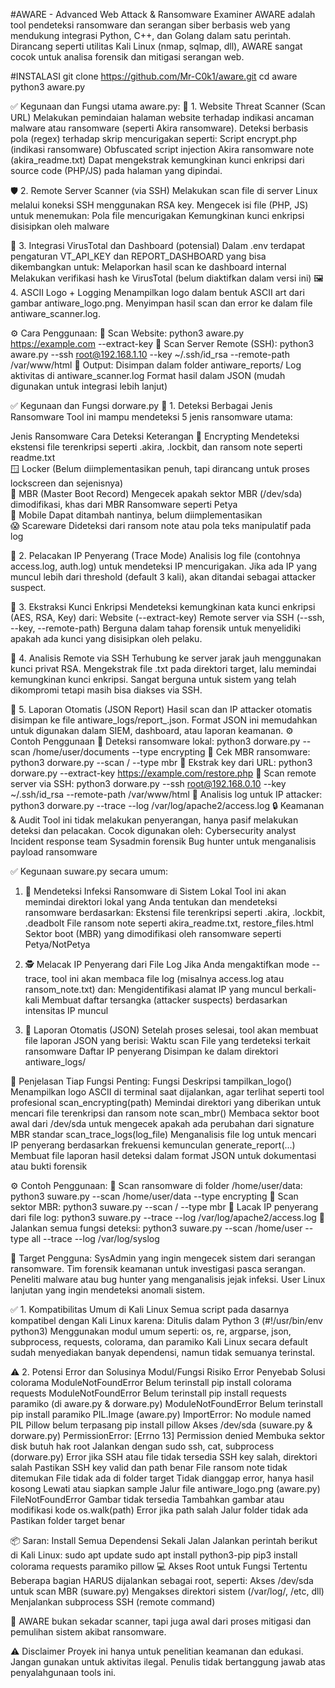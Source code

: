 #AWARE - Advanced Web Attack & Ransomware Examiner
AWARE adalah tool pendeteksi ransomware dan serangan siber berbasis web yang mendukung integrasi Python, C++, dan Golang dalam satu perintah. Dirancang seperti utilitas Kali Linux (nmap, sqlmap, dll), AWARE sangat cocok untuk analisa forensik dan mitigasi serangan web.

#INSTALASI 
git clone https://github.com/Mr-C0k1/aware.git
cd aware
python3 aware.py 

✅ Kegunaan dan Fungsi utama aware.py:
🔎 1. Website Threat Scanner (Scan URL)
Melakukan pemindaian halaman website terhadap indikasi ancaman malware atau ransomware (seperti Akira ransomware).
Deteksi berbasis pola (regex) terhadap skrip mencurigakan seperti:
Script encrypt.php (indikasi ransomware)
Obfuscated script injection
Akira ransomware note (akira_readme.txt)
Dapat mengekstrak kemungkinan kunci enkripsi dari source code (PHP/JS) pada halaman yang dipindai.

🛡️ 2. Remote Server Scanner (via SSH)
Melakukan scan file di server Linux melalui koneksi SSH menggunakan RSA key.
Mengecek isi file (PHP, JS) untuk menemukan:
Pola file mencurigakan
Kemungkinan kunci enkripsi disisipkan oleh malware

🧪 3. Integrasi VirusTotal dan Dashboard (potensial)
Dalam .env terdapat pengaturan VT_API_KEY dan REPORT_DASHBOARD yang bisa dikembangkan untuk:
Melaporkan hasil scan ke dashboard internal
Melakukan verifikasi hash ke VirusTotal (belum diaktifkan dalam versi ini)
🖼️ 4. ASCII Logo + Logging
Menampilkan logo dalam bentuk ASCII art dari gambar antiware_logo.png.
Menyimpan hasil scan dan error ke dalam file antiware_scanner.log.

⚙️ Cara Penggunaan:
🔸 Scan Website:
python3 aware.py https://example.com --extract-key
🔸 Scan Server Remote (SSH):
python3 aware.py --ssh root@192.168.1.10 --key ~/.ssh/id_rsa --remote-path /var/www/html
📁 Output:
Disimpan dalam folder antiware_reports/
Log aktivitas di antiware_scanner.log
Format hasil dalam JSON (mudah digunakan untuk integrasi lebih lanjut)

✅ Kegunaan dan Fungsi dorware.py
🎯 1. Deteksi Berbagai Jenis Ransomware
Tool ini mampu mendeteksi 5 jenis ransomware utama:

Jenis Ransomware	Cara Deteksi	Keterangan
🔐 Encrypting	Mendeteksi ekstensi file terenkripsi seperti .akira, .lockbit, dan ransom note seperti readme.txt	
🪟 Locker	(Belum diimplementasikan penuh, tapi dirancang untuk proses lockscreen dan sejenisnya)	
🧱 MBR (Master Boot Record)	Mengecek apakah sektor MBR (/dev/sda) dimodifikasi, khas dari MBR Ransomware seperti Petya	
📱 Mobile	Dapat ditambah nantinya, belum diimplementasikan	
😱 Scareware	Dideteksi dari ransom note atau pola teks manipulatif pada log	

🧠 2. Pelacakan IP Penyerang (Trace Mode)
Analisis log file (contohnya access.log, auth.log) untuk mendeteksi IP mencurigakan.
Jika ada IP yang muncul lebih dari threshold (default 3 kali), akan ditandai sebagai attacker suspect.

🔑 3. Ekstraksi Kunci Enkripsi
Mendeteksi kemungkinan kata kunci enkripsi (AES, RSA, Key) dari:
Website (--extract-key)
Remote server via SSH (--ssh, --key, --remote-path)
Berguna dalam tahap forensik untuk menyelidiki apakah ada kunci yang disisipkan oleh pelaku.

🐧 4. Analisis Remote via SSH
Terhubung ke server jarak jauh menggunakan kunci privat RSA.
Mengekstrak file .txt pada direktori target, lalu memindai kemungkinan kunci enkripsi.
Sangat berguna untuk sistem yang telah dikompromi tetapi masih bisa diakses via SSH.

📄 5. Laporan Otomatis (JSON Report)
Hasil scan dan IP attacker otomatis disimpan ke file antiware_logs/report_<timestamp>.json.
Format JSON ini memudahkan untuk digunakan dalam SIEM, dashboard, atau laporan keamanan.
⚙️ Contoh Penggunaan
🔸 Deteksi ransomware lokal:
python3 dorware.py --scan /home/user/documents --type encrypting
🔸 Cek MBR ransomware:
python3 dorware.py --scan / --type mbr
🔸 Ekstrak key dari URL:
python3 dorware.py --extract-key https://example.com/restore.php
🔸 Scan remote server via SSH:
python3 dorware.py --ssh root@192.168.0.10 --key ~/.ssh/id_rsa --remote-path /var/www/html
🔸 Analisis log untuk IP attacker:
python3 dorware.py --trace --log /var/log/apache2/access.log
🔒 Keamanan & Audit
Tool ini tidak melakukan penyerangan, hanya pasif melakukan deteksi dan pelacakan.
Cocok digunakan oleh:
Cybersecurity analyst
Incident response team
Sysadmin forensik
Bug hunter untuk menganalisis payload ransomware

✅ Kegunaan suware.py secara umum:
1. 🔐 Mendeteksi Infeksi Ransomware di Sistem Lokal
Tool ini akan memindai direktori lokal yang Anda tentukan dan mendeteksi ransomware berdasarkan:
Ekstensi file terenkripsi seperti .akira, .lockbit, .deadbolt
File ransom note seperti akira_readme.txt, restore_files.html
Sektor boot (MBR) yang dimodifikasi oleh ransomware seperti Petya/NotPetya

2. 🕵️ Melacak IP Penyerang dari File Log
Jika Anda mengaktifkan mode --trace, tool ini akan membaca file log (misalnya access.log atau ransom_note.txt) dan:
Mengidentifikasi alamat IP yang muncul berkali-kali
Membuat daftar tersangka (attacker suspects) berdasarkan intensitas IP muncul

3. 📄 Laporan Otomatis (JSON)
Setelah proses selesai, tool akan membuat file laporan JSON yang berisi:
Waktu scan
File yang terdeteksi terkait ransomware
Daftar IP penyerang
Disimpan ke dalam direktori antiware_logs/

🧠 Penjelasan Tiap Fungsi Penting:
Fungsi	Deskripsi
tampilkan_logo()	Menampilkan logo ASCII di terminal saat dijalankan, agar terlihat seperti tool profesional
scan_encrypting(path)	Memindai direktori yang diberikan untuk mencari file terenkripsi dan ransom note
scan_mbr()	Membaca sektor boot awal dari /dev/sda untuk mengecek apakah ada perubahan dari signature MBR standar
scan_trace_logs(log_file)	Menganalisis file log untuk mencari IP penyerang berdasarkan frekuensi kemunculan
generate_report(...)	Membuat file laporan hasil deteksi dalam format JSON untuk dokumentasi atau bukti forensik

⚙️ Contoh Penggunaan:
🔸 Scan ransomware di folder /home/user/data:
python3 suware.py --scan /home/user/data --type encrypting
🔸 Scan sektor MBR:
python3 suware.py --scan / --type mbr
🔸 Lacak IP penyerang dari file log:
python3 suware.py --trace --log /var/log/apache2/access.log
🔸 Jalankan semua fungsi deteksi:
python3 suware.py --scan /home/user --type all --trace --log /var/log/syslog

🎯 Target Pengguna:
SysAdmin yang ingin mengecek sistem dari serangan ransomware.
Tim forensik keamanan untuk investigasi pasca serangan.
Peneliti malware atau bug hunter yang menganalisis jejak infeksi.
User Linux lanjutan yang ingin mendeteksi anomali sistem.


✅ 1. Kompatibilitas Umum di Kali Linux
Semua script pada dasarnya kompatibel dengan Kali Linux karena:
Ditulis dalam Python 3 (#!/usr/bin/env python3)
Menggunakan modul umum seperti: os, re, argparse, json, subprocess, requests, colorama, dan paramiko
Kali Linux secara default sudah menyediakan banyak dependensi, namun tidak semuanya terinstal.

⚠️ 2. Potensi Error dan Solusinya
Modul/Fungsi	Risiko Error	Penyebab	Solusi
colorama	ModuleNotFoundError	Belum terinstall	pip install colorama
requests	ModuleNotFoundError	Belum terinstall	pip install requests
paramiko (di aware.py & dorware.py)	ModuleNotFoundError	Belum terinstall	pip install paramiko
PIL.Image (aware.py)	ImportError: No module named PIL	Pillow belum terpasang	pip install pillow
Akses /dev/sda (suware.py & dorware.py)	PermissionError: [Errno 13] Permission denied	Membuka sektor disk butuh hak root	Jalankan dengan sudo
ssh, cat, subprocess (dorware.py)	Error jika SSH atau file tidak tersedia	SSH key salah, direktori salah	Pastikan SSH key valid dan path benar
File ransom note tidak ditemukan	File tidak ada di folder target	Tidak dianggap error, hanya hasil kosong	Lewati atau siapkan sample
Jalur file antiware_logo.png (aware.py)	FileNotFoundError	Gambar tidak tersedia	Tambahkan gambar atau modifikasi kode
os.walk(path)	Error jika path salah	Jalur folder tidak ada	Pastikan folder target benar

📦 Saran: Install Semua Dependensi Sekali Jalan
Jalankan perintah berikut di Kali Linux:
sudo apt update
sudo apt install python3-pip
pip3 install colorama requests paramiko pillow
💻 Akses Root untuk Fungsi Tertentu
Beberapa bagian HARUS dijalankan sebagai root, seperti:
Akses /dev/sda untuk scan MBR (suware.py)
Mengakses direktori sistem (/var/log/, /etc, dll)
Menjalankan subprocess SSH (remote command)

🧠 AWARE bukan sekadar scanner, tapi juga awal dari proses mitigasi dan pemulihan sistem akibat ransomware.


⚠️ Disclaimer
Proyek ini hanya untuk penelitian keamanan dan edukasi. Jangan gunakan untuk aktivitas ilegal. Penulis tidak bertanggung jawab atas penyalahgunaan tools ini.
